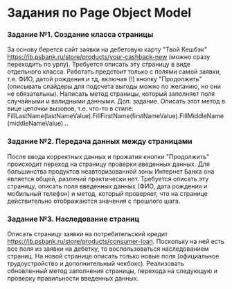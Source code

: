 # Задания по Page Object Model

### Задание №1. Создание класса страницы
За основу берется сайт заявки на дебетовую карту "Твой Кешбэк" https://ib.psbank.ru/store/products/your-cashback-new (можно сразу переходить по урлу). Требуется описать эту страницу в виде отдельного класса. Работать предстоит только с полями самой заявки, т.е. ФИО, датой рождения и тд, включая (!) кнопку "Продолжить" (описывать слайдеры для подсчета выгоды можно по желанию, но они не обязательны). Написать метод страницы, который заполняет поля случайными и валидными данными. 
Доп. задание. Описать этот метод в вице цепочки вызовов, т.е. что-то в стиле:
FillLastName(lastNameValue).FillFirstName(firstNameValue).FillMiddleName(middleNameValue)...

### Задание №2. Передача данных между страницами
После ввода корректных данных и прожатия кнопки "Продолжить" происходит переход на страницу проверки введенных данных. Для большинства продуктов неавторизованной зоны Интернет Банка она является общей, различий практически нет. Требуется описать эту страницу, описать поля введенных данных (ФИО, дата рождения и мобильный телефон) и метод, который проверяет, что на странице действительно отображаются значения с прошлого шага. 

### Задание №3. Наследование страниц
Описать страницу заявки на потребительский кредит https://ib.psbank.ru/store/products/consumer-loan. Поскольку на ней есть все поля из заявки на дебетку, то воспользоваться наследованием страниц. На новой странице описать только новые поля (официальное трудоустройство и дополнительный чекбокс). Реализовать обновленный метод заполнения страницы, перехода на следующую и проверку правильности введенных данных.

